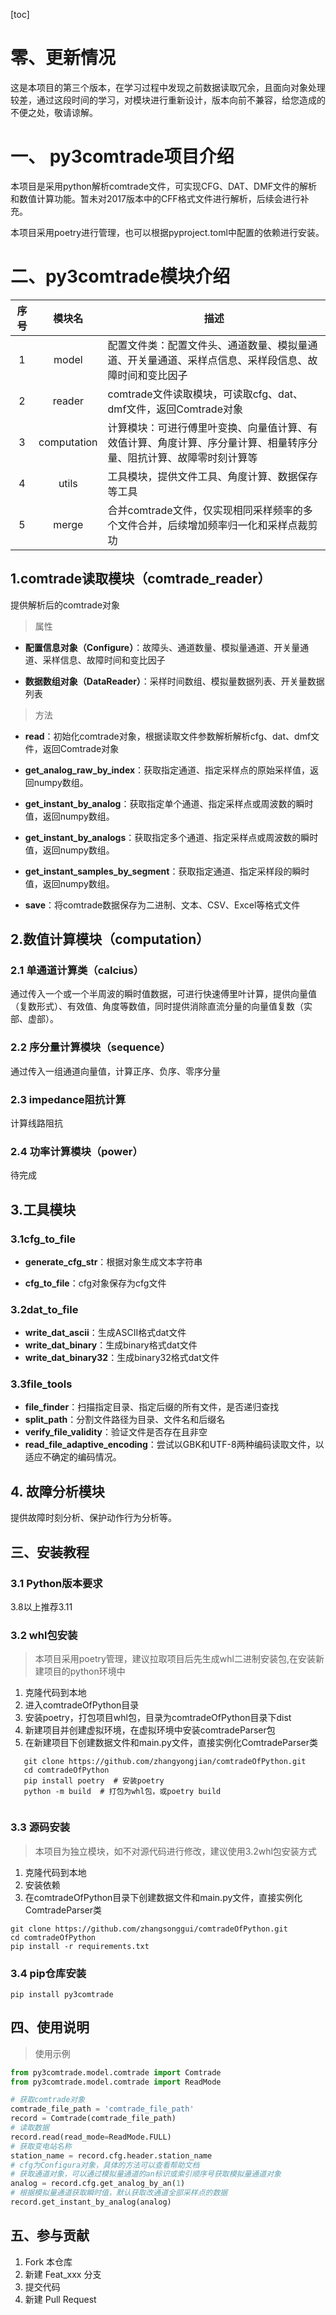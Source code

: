 [toc]

# 零、更新情况

这是本项目的第三个版本，在学习过程中发现之前数据读取冗余，且面向对象处理较差，通过这段时间的学习，对模块进行重新设计，版本向前不兼容，给您造成的不便之处，敬请谅解。

# 一、 py3comtrade项目介绍

本项目是采用python解析comtrade文件，可实现CFG、DAT、DMF文件的解析和数值计算功能。暂未对2017版本中的CFF格式文件进行解析，后续会进行补充。

本项目采用poetry进行管理，也可以根据pyproject.toml中配置的依赖进行安装。

# 二、py3comtrade模块介绍

| 序号 |     模块名     | 描述                                                        |
|:--:|:-----------:|-----------------------------------------------------------|
| 1  |    model    | 配置文件类：配置文件头、通道数量、模拟量通道、开关量通道、采样点信息、采样段信息、故障时间和变比因子        | 
| 2  |   reader    | comtrade文件读取模块，可读取cfg、dat、dmf文件，返回Comtrade对象              |
| 3  | computation | 计算模块：可进行傅里叶变换、向量值计算、有效值计算、角度计算、序分量计算、相量转序分量、阻抗计算、故障零时刻计算等 | 
| 4  |    utils    | 工具模块，提供文件工具、角度计算、数据保存等工具                                  |                 
| 5  |    merge    | 合并comtrade文件，仅实现相同采样频率的多个文件合并，后续增加频率归一化和采样点裁剪功            |  

## 1.comtrade读取模块（comtrade_reader）

提供解析后的comtrade对象

> 属性

- **配置信息对象（Configure）**：故障头、通道数量、模拟量通道、开关量通道、采样信息、故障时间和变比因子

- **数据数组对象（DataReader）**：采样时间数组、模拟量数据列表、开关量数据列表

> 方法

- **read**：初始化comtrade对象，根据读取文件参数解析解析cfg、dat、dmf文件，返回Comtrade对象

- **get_analog_raw_by_index**：获取指定通道、指定采样点的原始采样值，返回numpy数组。

- **get_instant_by_analog**：获取指定单个通道、指定采样点或周波数的瞬时值，返回numpy数组。

- **get_instant_by_analogs**：获取指定多个通道、指定采样点或周波数的瞬时值，返回numpy数组。

- **get_instant_samples_by_segment**：获取指定通道、指定采样段的瞬时值，返回numpy数组。

- **save**：将comtrade数据保存为二进制、文本、CSV、Excel等格式文件

## 2.数值计算模块（computation）

### 2.1 单通道计算类（calcius）

通过传入一个或一个半周波的瞬时值数据，可进行快速傅里叶计算，提供向量值（复数形式）、有效值、角度等数值，同时提供消除直流分量的向量值复数（实部、虚部）。

### 2.2 序分量计算模块（sequence）

通过传入一组通道向量值，计算正序、负序、零序分量

### 2.3 impedance阻抗计算

计算线路阻抗

### 2.4 功率计算模块（power）

待完成

## 3.工具模块

### 3.1cfg_to_file

- **generate_cfg_str**：根据对象生成文本字符串

- **cfg_to_file**：cfg对象保存为cfg文件

### 3.2dat_to_file

- **write_dat_ascii**：生成ASCII格式dat文件
- **write_dat_binary**：生成binary格式dat文件
- **write_dat_binary32**：生成binary32格式dat文件

### 3.3file_tools

- **file_finder**：扫描指定目录、指定后缀的所有文件，是否递归查找
- **split_path**：分割文件路径为目录、文件名和后缀名
- **verify_file_validity**：验证文件是否存在且非空
- **read_file_adaptive_encoding**：尝试以GBK和UTF-8两种编码读取文件，以适应不确定的编码情况。

## 4. 故障分析模块

提供故障时刻分析、保护动作行为分析等。

## 三、安装教程

### 3.1 Python版本要求

3.8以上推荐3.11

### 3.2 whl包安装

> 本项目采用poetry管理，建议拉取项目后先生成whl二进制安装包,在安装新建项目的python环境中

1. 克隆代码到本地
2. 进入comtradeOfPython目录
3. 安装poetry，打包项目whl包，目录为comtradeOfPython目录下dist
4. 新建项目并创建虚拟环境，在虚拟环境中安装comtradeParser包
5. 在新建项目下创建数据文件和main.py文件，直接实例化ComtradeParser类

```shell
   git clone https://github.com/zhangyongjian/comtradeOfPython.git
   cd comtradeOfPython
   pip install poetry  # 安装poetry
   python -m build  # 打包为whl包，或poetry build
   
```

### 3.3 源码安装

> 本项目为独立模块，如不对源代码进行修改，建议使用3.2whl包安装方式

1. 克隆代码到本地
2. 安装依赖
3. 在comtradeOfPython目录下创建数据文件和main.py文件，直接实例化ComtradeParser类

```shell
git clone https://github.com/zhangsonggui/comtradeOfPython.git
cd comtradeOfPython
pip install -r requirements.txt
```

### 3.4 pip仓库安装

```shell
pip install py3comtrade
```

## 四、使用说明

> 使用示例

```python
from py3comtrade.model.comtrade import Comtrade
from py3comtrade.model.comtrade import ReadMode

# 获取comtrade对象
comtrade_file_path = 'comtrade_file_path'
record = Comtrade(comtrade_file_path)
# 读取数据
record.read(read_mode=ReadMode.FULL)
# 获取变电站名称
station_name = record.cfg.header.station_name
# cfg为Configura对象，具体的方法可以查看帮助文档
# 获取通道对象，可以通过模拟量通道的an标识或索引顺序号获取模拟量通道对象
analog = record.cfg.get_analog_by_an(1)
# 根据模拟量通道获取瞬时值，默认获取改通道全部采样点的数据
record.get_instant_by_analog(analog)
```

## 五、参与贡献

1. Fork 本仓库
2. 新建 Feat_xxx 分支
3. 提交代码
4. 新建 Pull Request


